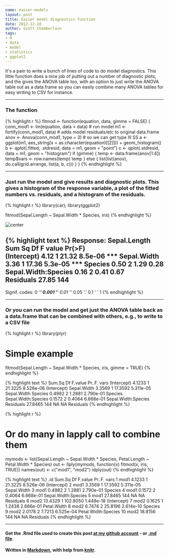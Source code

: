 ```yaml
---
name: easier-models
layout: post
title: Easier model diagnostics function
date: 2012-12-10
author: Scott Chamberlain
tags: 
- R
- data
- model
- statistics
- ggplot2
---
```


It's a pain to write a bunch of lines of code to do model diagnostics. This little function does a nice job of putting out a number of diagnostic plots, and the gives the ANOVA table too, with an option to just write the ANOVA table out as a data.frame so you can easily combine many ANOVA tables for easy writing to CSV for instance. 

***************

### The function

{% highlight r %}
fitmod <- function(equation, data, gimme = FALSE) {
    conn_mod1 <- lm(equation, data = data)  # run model
    m1 <- fortify(conn_mod1, data)  # adds model residuals/etc to original data.frame
    anov <- Anova(conn_mod1, type = 3)  # so we can get type III SS
    a <- ggplot(m1, aes_string(x = as.character(equation)[[2]])) + geom_histogram()
    b <- qplot(.fitted, .stdresid, data = m1, geom = "point")
    c <- qplot(.stdresid, data = m1, geom = "histogram")
    if (gimme) {
        temp <- data.frame(anov[1:4])
        temp$vars <- row.names(temp)
        temp
    } else {
        list(list(anov), do.call(grid.arrange, list(a, b, c)))
    }
}
{% endhighlight %}


***************

### Just run the model and give results and diagnostic plots. This gives a histogram of the response variable, a plot of the fitted numbers vs. residuals, and a histogram of the residuals.

{% highlight r %}
library(car); library(ggplot2)

fitmod(Sepal.Length ~ Sepal.Width * Species, iris)
{% endhighlight %}


![center](http://sckott.github.com/scott/img/outputall.png) 

{% highlight text %}
Response: Sepal.Length
                    Sum Sq  Df F value  Pr(>F)    
(Intercept)           4.12   1   21.32 8.5e-06 ***
Sepal.Width           3.36   1   17.36 5.3e-05 ***
Species               0.50   2    1.29    0.28    
Sepal.Width:Species   0.16   2    0.41    0.67    
Residuals            27.85 144                    
---
Signif. codes:  0 '***' 0.001 '**' 0.01 '*' 0.05 '.' 0.1 ' ' 1 
{% endhighlight %}


***************

### Or you can run the model and get just the ANOVA table back as a data.frame that can be combined with others, e.g., to write to a CSV file

{% highlight r %}
library(plyr)
# Simple example
fitmod(Sepal.Length ~ Sepal.Width * Species, iris, gimme = TRUE)
{% endhighlight %}



{% highlight text %}
                     Sum.Sq  Df F.value    Pr..F.                vars
(Intercept)          4.1233   1 21.3225 8.526e-06         (Intercept)
Sepal.Width          3.3569   1 17.3592 5.311e-05         Sepal.Width
Species              0.4982   2  1.2881 2.790e-01             Species
Sepal.Width:Species  0.1572   2  0.4064 6.668e-01 Sepal.Width:Species
Residuals           27.8465 144      NA        NA           Residuals
{% endhighlight %}



{% highlight r %}

# Or do many in lapply call to combine them
mymods <- list(Sepal.Length ~ Sepal.Width * Species, Petal.Length ~ Petal.Width * 
    Species)
out <- llply(mymods, function(x) fitmod(x, iris, TRUE))
names(out) <- c("mod1", "mod2")
ldply(out)
{% endhighlight %}



{% highlight text %}
    .id  Sum.Sq  Df  F.value    Pr..F.                vars
1  mod1  4.1233   1  21.3225 8.526e-06         (Intercept)
2  mod1  3.3569   1  17.3592 5.311e-05         Sepal.Width
3  mod1  0.4982   2   1.2881 2.790e-01             Species
4  mod1  0.1572   2   0.4064 6.668e-01 Sepal.Width:Species
5  mod1 27.8465 144       NA        NA           Residuals
6  mod2 13.4329   1 102.8050 1.448e-18         (Intercept)
7  mod2  0.1625   1   1.2438 2.666e-01         Petal.Width
8  mod2  6.7474   2  25.8196 2.614e-10             Species
9  mod2  2.0178   2   7.7213 6.525e-04 Petal.Width:Species
10 mod2 18.8156 144       NA        NA           Residuals
{% endhighlight %}



*********
#### Get the .Rmd file used to create this post [at my github account](https://github.com/sckott/scott/blob/gh-pages/_drafts/2012-12-10-easier-models.Rmd) - or [.md file](https://github.com/sckott/scott/blob/gh-pages/_posts/2012-12-10-easier-models.md).

#### Written in [Markdown](http://daringfireball.net/projects/markdown/), with help from [knitr](http://yihui.name/knitr/).
